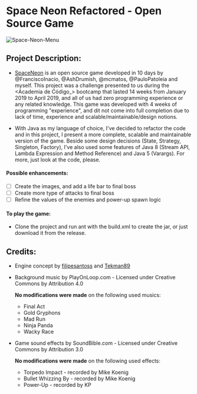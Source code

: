 # **Space Neon Refactored** - Open Source Game

![Space-Neon-Menu](https://i.imgur.com/gWsiMS3.png)

## **Project Description**:

- [SpaceNeon](https://github.com/DavidPVaz/SpaceNeon) is an open source game developed in 10 days by @FranciscoInacio, 
@AshDrumish, @mcmatos, @PauloPatoleia and myself. This project was a challenge presented to us during the <Academia de Código_>
bootcamp that lasted 14 weeks from January 2019 to April 2019, and all of us had zero programming experience or any related 
knowledge. This game was developed with 4 weeks of programming "experience", and dit not come into full completion due to lack
of time, experience and scalable/maintainable/design notions.

- With Java as my language of choice, I've decided to refactor the code and in this project, I present a more complete,
 scalable and maintainable version of the game. Beside some design decisions (State, Strategy, Singleton, Factory), I've 
 also used some features of Java 8 (Stream API, Lambda Expression and Method Reference) and Java 5 (Varargs). 
 For more, just look at the code, please.

#### **Possible enhancements**:

- [ ] Create the images, and add a life bar to final boss
- [ ] Create more type of attacks to final boss
- [ ] Refine the values of the enemies and power-up spawn logic

#### **To play the game**:
- Clone the project and run ant with the build.xml to create the jar, or just download it from the release. 

## **Credits**:

- Engine concept by [filipesantoss](https://github.com/filipesantoss) and [Tekman89](https://github.com/Tekman89)

- Background music by PlayOnLoop.com - Licensed under Creative Commons by Attribution 4.0
  
  **No modifications were made** on the following used musics:
  - Final Act
  - Gold Gryphons
  - Mad Run
  - Ninja Panda
  - Wacky Race
  
- Game sound effects by SoundBible.com - Licensed under Creative Commons by Attribution 3.0

  **No modifications were made** on the following used effects:
  - Torpedo Impact - recorded by Mike Koenig
  - Bullet Whizzing By - recorded by Mike Koenig
  - Power-Up - recorded by KP
